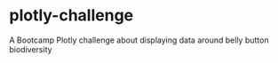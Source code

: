 # plotly-challenge
A Bootcamp Plotly challenge about displaying data around belly button biodiversity
